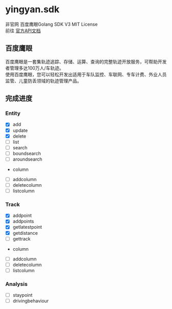 # yingyan.sdk
非官网 百度鹰眼Golang SDK V3 MIT License   
前往 [官方API文档](http://lbsyun.baidu.com/index.php?title=yingyan/api/v3/all)
## 百度鹰眼
百度鹰眼是一套集轨迹追踪、存储、运算、查询的完整轨迹开放服务，可帮助开发者管理多达100万人/车轨迹。   
使用百度鹰眼，您可以轻松开发出适用于车队监控、车联网、专车计费、外业人员监管、儿童防丢领域的轨迹管理产品。

## 完成进度

### Entity
- [x] add   
- [x] update   
- [x] delete   
- [ ] list   
- [ ] search   
- [ ] boundsearch   
- [ ] aroundsearch  
 - column
 - [ ] addcolumn
 - [ ] deletecolumn
 - [ ] listcolumn

### Track
- [x] addpoint
- [x] addpoints
- [x] getlatestpoint   
- [x] getdistance   
- [ ] gettrack   
- column
 - [ ] addcolumn
 - [ ] deletecolumn
 - [ ] listcolumn

### Analysis
- [ ] staypoint
- [ ] drivingbehaviour
